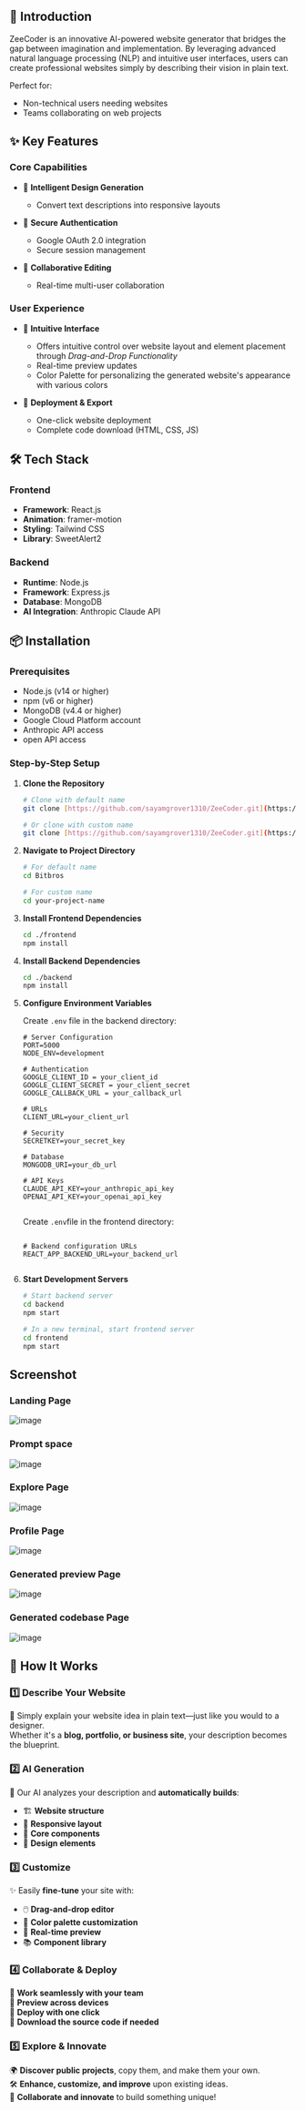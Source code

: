## 🚀 Introduction

ZeeCoder is an innovative AI-powered website generator that bridges the gap between imagination and implementation. By leveraging advanced natural language processing (NLP) and intuitive user interfaces, users can create professional websites simply by describing their vision in plain text.

Perfect for:
- Non-technical users needing websites
- Teams collaborating on web projects

## ✨ Key Features

### Core Capabilities
- 🎨 **Intelligent Design Generation**
  - Convert text descriptions into responsive layouts

- 🔐 **Secure Authentication**
  - Google OAuth 2.0 integration
  - Secure session management

- 👥 **Collaborative Editing**
  - Real-time multi-user collaboration

### User Experience
- 🎯 **Intuitive Interface**
  - Offers intuitive control over website layout and element placement through *Drag-and-Drop Functionality*
  - Real-time preview updates
  - Color Palette for personalizing the generated website's appearance with various colors

- 🚀 **Deployment & Export**
  - One-click website deployment
  - Complete code download (HTML, CSS, JS)

## 🛠️ Tech Stack

### Frontend
- **Framework**: React.js
- **Animation**: framer-motion
- **Styling**: Tailwind CSS
- **Library**: SweetAlert2

### Backend
- **Runtime**: Node.js
- **Framework**: Express.js
- **Database**: MongoDB
- **AI Integration**: Anthropic Claude API

## 📦 Installation

### Prerequisites
- Node.js (v14 or higher)
- npm (v6 or higher)
- MongoDB (v4.4 or higher)
- Google Cloud Platform account
- Anthropic API access
- open API access

### Step-by-Step Setup

1. **Clone the Repository**

   ```bash
   # Clone with default name
   git clone [https://github.com/sayamgrover1310/ZeeCoder.git](https://github.com/sayamgrover1310/ZeeCoder.git)
   ```
   ```bash
   # Or clone with custom name
   git clone [https://github.com/sayamgrover1310/ZeeCoder.git](https://github.com/sayamgrover1310/ZeeCoder.git) your-project-name
   ```

2. **Navigate to Project Directory**
   ```bash
   # For default name
   cd Bitbros
   ```
   ```bash
   # For custom name
   cd your-project-name
   ```

3. **Install Frontend Dependencies**
   ```bash
   cd ./frontend
   npm install
   ```

4. **Install Backend Dependencies**
   ```bash
   cd ./backend
   npm install
   ```

5. **Configure Environment Variables**
   
   Create `.env` file in the backend directory:
   ```env
   # Server Configuration
   PORT=5000
   NODE_ENV=development

   # Authentication
   GOOGLE_CLIENT_ID = your_client_id
   GOOGLE_CLIENT_SECRET = your_client_secret
   GOOGLE_CALLBACK_URL = your_callback_url
   
   # URLs
   CLIENT_URL=your_client_url
   
   # Security
   SECRETKEY=your_secret_key
   
   # Database
   MONGODB_URI=your_db_url
   
   # API Keys
   CLAUDE_API_KEY=your_anthropic_api_key
   OPENAI_API_KEY=your_openai_api_key
  
   ```
   Create `.env`file in the frontend directory:
   ```env
   
   # Backend configuration URLs
   REACT_APP_BACKEND_URL=your_backend_url


6. **Start Development Servers**
   ```bash
   # Start backend server
   cd backend
   npm start
   ```
   ```bash
   # In a new terminal, start frontend server
   cd frontend
   npm start

## Screenshot

### Landing Page
![image](https://i.ibb.co/wNTJz2gg/Screenshot-2025-02-03-012759.png)

### Prompt space
![image](https://i.ibb.co/YB9Q91DR/Screenshot-2025-02-03-013144.png)

### Explore Page
![image](https://i.ibb.co/whtqM7Vq/explore.jpg)

### Profile  Page
![image](https://i.ibb.co/HfMDQqH8/suck.jpg)


### Generated preview Page
![image](https://i.ibb.co/zhGn5mBv/preview.jpg)

### Generated codebase Page
![image](https://i.ibb.co/k6BM0Tyy/main-2.jpg)


## 🚀 How It Works  

### 1️⃣ Describe Your Website  
📝 Simply explain your website idea in plain text—just like you would to a designer.  
Whether it's a **blog, portfolio, or business site**, your description becomes the blueprint.  

### 2️⃣ AI Generation  
🤖 Our AI analyzes your description and **automatically builds**:  
- 🏗️ **Website structure**  
- 📱 **Responsive layout**  
- 🔧 **Core components**  
- 🎨 **Design elements**  

### 3️⃣ Customize  
✨ Easily **fine-tune** your site with:  
- 🖱️ **Drag-and-drop editor**  
- 🎨 **Color palette customization**  
- 👀 **Real-time preview**  
- 📚 **Component library**  

### 4️⃣ Collaborate & Deploy  
🤝 **Work seamlessly with your team**  
📱 **Preview across devices**  
🚀 **Deploy with one click**  
💾 **Download the source code if needed**  

### 5️⃣ Explore & Innovate  
🌍 **Discover public projects**, copy them, and make them your own.  
🛠️ **Enhance, customize, and improve** upon existing ideas.  
🚀 **Collaborate and innovate** to build something unique!  
